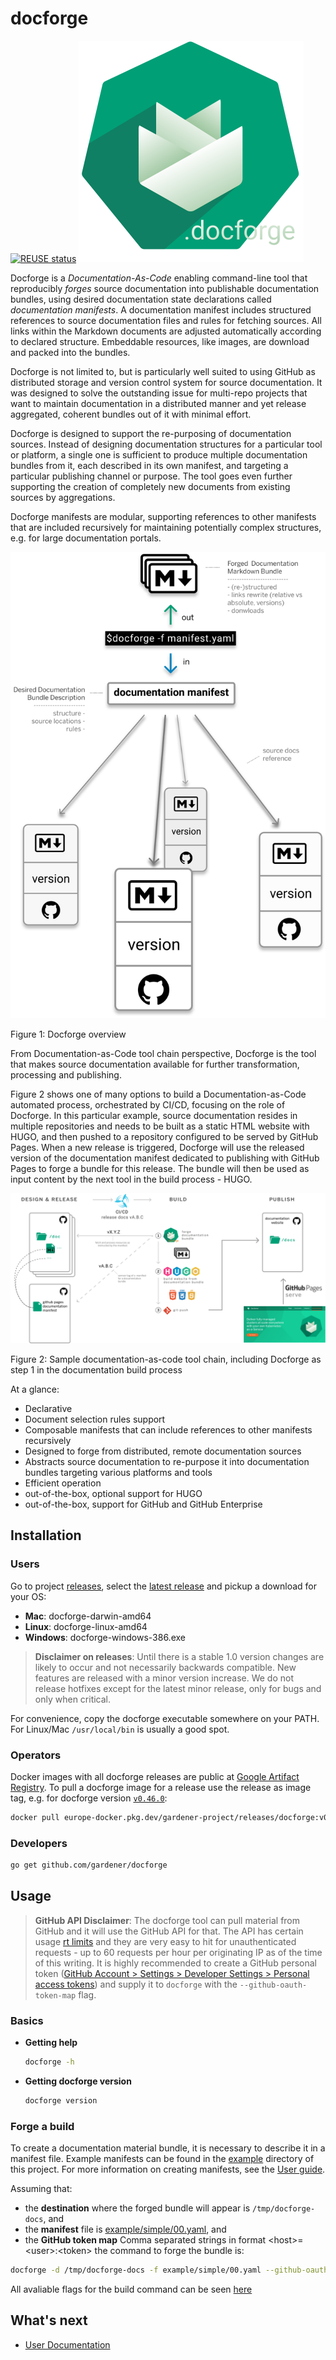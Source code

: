 # docforge
[![REUSE status](https://api.reuse.software/badge/github.com/gardener/docforge)](https://api.reuse.software/info/github.com/gardener/docforge)
![Docforge Logo](docs/images/gardener-docforge-logo.svg)

Docforge is a *Documentation-As-Code* enabling command-line tool that reproducibly *forges* source documentation into publishable documentation bundles, using desired documentation state declarations called *documentation manifests*. A documentation manifest includes structured references to source documentation files and rules for fetching sources. All links within the Markdown documents are adjusted automatically according to declared structure. Embeddable resources, like images, are download and packed into the bundles.

Docforge is not limited to, but is particularly well suited to using GitHub as distributed storage and version control system for source documentation. It was designed to solve the outstanding issue for multi-repo projects that want to maintain documentation in a distributed manner and yet release aggregated, coherent bundles out of it with minimal effort. 

Docforge is designed to support the re-purposing of documentation sources. Instead of designing documentation structures for a particular tool or platform, a single one is sufficient to produce multiple documentation bundles from it, each described in its own manifest, and targeting a particular publishing channel or purpose. The tool goes even further supporting the creation of completely new documents from existing sources by aggregations.

Docforge manifests are modular, supporting references to other manifests that are included recursively for maintaining potentially complex structures, e.g. for large documentation portals.

![](./docs/images/docforge-overview.svg)
<figcaption>Figure 1: Docforge overview</figcaption>

From Documentation-as-Code tool chain perspective, Docforge is the tool that makes source documentation available for further transformation, processing and publishing. 

Figure 2 shows one of many options to build a Documentation-as-Code automated process, orchestrated by CI/CD, focusing on the role of Docforge. In this particular example, source documentation resides in multiple repositories and needs to be built as a static HTML website with HUGO, and then pushed to a repository configured to be served by GitHub Pages. When a new release is triggered, Docforge will use the released version of the documentation manifest dedicated to publishing with GitHub Pages to forge a bundle for this release. The bundle will then be used as input content by the next tool in the build process - HUGO.


![](./docs/images/docforge-step.svg)
<figcaption>Figure 2: Sample documentation-as-code tool chain, including Docforge as step 1 in the documentation build process</figcaption>

At a glance:
- Declarative
- Document selection rules support
- Composable manifests that can include references to other manifests recursively
- Designed to forge from distributed, remote documentation sources
- Abstracts source documentation to re-purpose it into documentation bundles targeting various platforms and tools
- Efficient operation
- out-of-the-box, optional support for HUGO
- out-of-the-box, support for GitHub and GitHub Enterprise

## Installation

### Users

Go to project [releases](https://github.com/gardener/docforge/releases), select the [latest release](https://github.com/gardener/docforge/releases/latest) and pickup a download for your OS:

- **Mac**: docforge-darwin-amd64
- **Linux**: docforge-linux-amd64
- **Windows**: docforge-windows-386.exe

> **Disclaimer on releases**: Until there is a stable 1.0 version changes are likely to occur and not necessarily backwards compatible. New features are released with a minor version increase. We do not release hotfixes except for the latest minor release, only for bugs and only when critical.

For convenience, copy the docforge executable somewhere on your PATH. For Linux/Mac `/usr/local/bin` is usually a good spot.

### Operators

Docker images with all docforge releases are public at [Google Artifact Registry](https://console.cloud.google.com/artifacts/docker/gardener-project/europe/releases/docforge?project=gardener-project&gcrImageListsize=30). To pull a docforge image for a release use the release as image tag, e.g. for docforge version [`v0.46.0`](https://github.com/gardener/docforge/releases/tag/v0.46.0):
```sh
docker pull europe-docker.pkg.dev/gardener-project/releases/docforge:v0.46.0
```

### Developers

``` sh
go get github.com/gardener/docforge
```

## Usage

> **GitHub API Disclaimer**: The docforge tool can pull material from GitHub and it will use the GitHub API for that. The API has certain usage [rt limits](https://docs.github.com/en/free-pro-team@latest/rest/overview/resources-in-the-rest-api#rt-limiting) and they are very easy to hit for unauthenticated requests - up to 60 requests per hour per originating IP as of the time of this writing. It is highly recommended to create a GitHub personal token ([GitHub Account > Settings > Developer Settings > Personal access tokens](https://github.com/settings/tokens)) and supply it to `docforge` with the `--github-oauth-token-map` flag.


### Basics

- **Getting help**
   ```sh
   docforge -h
   ```
- **Getting docforge version**
   ```sh
   docforge version
   ```

### Forge a build

To create a documentation material bundle, it is necessary to describe it in a manifest file. Example manifests can be found in the [example](example) directory of this project. For more information on creating manifests, see the [User guide](TODO).

Assuming that:
- the **destination** where the forged bundle will appear is `/tmp/docforge-docs`, and 
- the **manifest** file is [example/simple/00.yaml](example/simple/00.yaml), and
- the **GitHub token map** Comma separated strings in format \<host\>=\<user\>:\<token\> 
the command to forge the bundle is:
```sh
docforge -d /tmp/docforge-docs -f example/simple/00.yaml --github-oauth-token-map  github.com=<user>:<token>,...
```

All avaliable flags for the build command can be seen [here](docs/cmd-ref/docforge.md)

 ## What's next
- [User Documentation](docs/user-index.md)
